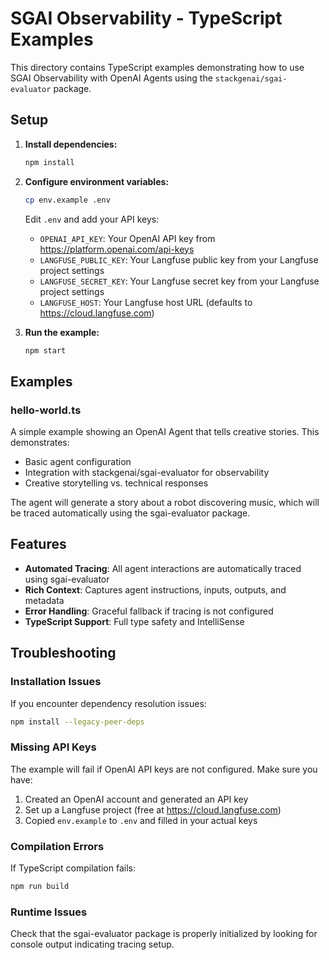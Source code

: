 # SGAI Observability - TypeScript Examples

This directory contains TypeScript examples demonstrating how to use SGAI Observability with OpenAI Agents using the `stackgenai/sgai-evaluator` package.

## Setup

1. **Install dependencies:**
   ```bash
   npm install
   ```

2. **Configure environment variables:**
   ```bash
   cp env.example .env
   ```
   
   Edit `.env` and add your API keys:
   - `OPENAI_API_KEY`: Your OpenAI API key from https://platform.openai.com/api-keys
   - `LANGFUSE_PUBLIC_KEY`: Your Langfuse public key from your Langfuse project settings
   - `LANGFUSE_SECRET_KEY`: Your Langfuse secret key from your Langfuse project settings
   - `LANGFUSE_HOST`: Your Langfuse host URL (defaults to https://cloud.langfuse.com)

3. **Run the example:**
   ```bash
   npm start
   ```

## Examples

### hello-world.ts
A simple example showing an OpenAI Agent that tells creative stories. This demonstrates:
- Basic agent configuration
- Integration with stackgenai/sgai-evaluator for observability
- Creative storytelling vs. technical responses

The agent will generate a story about a robot discovering music, which will be traced automatically using the sgai-evaluator package.

## Features

- **Automated Tracing**: All agent interactions are automatically traced using sgai-evaluator
- **Rich Context**: Captures agent instructions, inputs, outputs, and metadata
- **Error Handling**: Graceful fallback if tracing is not configured
- **TypeScript Support**: Full type safety and IntelliSense

## Troubleshooting

### Installation Issues
If you encounter dependency resolution issues:
```bash
npm install --legacy-peer-deps
```

### Missing API Keys
The example will fail if OpenAI API keys are not configured. Make sure you have:
1. Created an OpenAI account and generated an API key
2. Set up a Langfuse project (free at https://cloud.langfuse.com)
3. Copied `env.example` to `.env` and filled in your actual keys

### Compilation Errors
If TypeScript compilation fails:
```bash
npm run build
```

### Runtime Issues
Check that the sgai-evaluator package is properly initialized by looking for console output indicating tracing setup. 